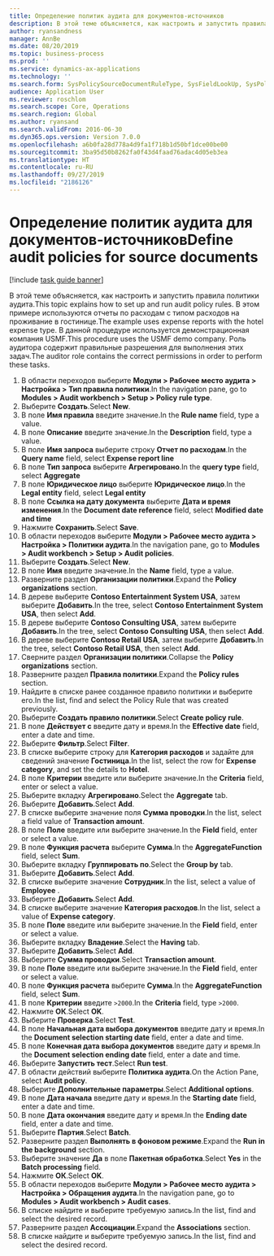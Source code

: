 ```yaml
---
title: Определение политик аудита для документов-источников
description: В этой теме объясняется, как настроить и запустить правила политики аудита.
author: ryansandness
manager: AnnBe
ms.date: 08/20/2019
ms.topic: business-process
ms.prod: ''
ms.service: dynamics-ax-applications
ms.technology: ''
ms.search.form: SysPolicySourceDocumentRuleType, SysFieldLookUp, SysPolicyListPage, SysPolicy, AuditPolicyRule, SysQueryForm, SysQueryFieldLookUp, AuditPolicyDateSelection, AuditPolicyAdditionalOption, BatchJob, CaseDetail
audience: Application User
ms.reviewer: roschlom
ms.search.scope: Core, Operations
ms.search.region: Global
ms.author: ryansand
ms.search.validFrom: 2016-06-30
ms.dyn365.ops.version: Version 7.0.0
ms.openlocfilehash: a6b0fa28d778a4d9fa1f718b1d50bf1dce00be00
ms.sourcegitcommit: 3ba95d50b8262fa0f43d4faad76adac4d05eb3ea
ms.translationtype: HT
ms.contentlocale: ru-RU
ms.lasthandoff: 09/27/2019
ms.locfileid: "2186126"
---
```

# <a name="define-audit-policies-for-source-documents"></a><span data-ttu-id="06756-103">Определение политик аудита для документов-источников</span><span class="sxs-lookup"><span data-stu-id="06756-103">Define audit policies for source documents</span></span>

[!include [task guide banner](../../includes/task-guide-banner.md)]

<span data-ttu-id="06756-104">В этой теме объясняется, как настроить и запустить правила политики аудита.</span><span class="sxs-lookup"><span data-stu-id="06756-104">This topic explains how to set up and run audit policy rules.</span></span> <span data-ttu-id="06756-105">В этом примере используются отчеты по расходам с типом расходов на проживание в гостинице.</span><span class="sxs-lookup"><span data-stu-id="06756-105">The example uses expense reports with the hotel expense type.</span></span> <span data-ttu-id="06756-106">В данной процедуре используется демонстрационная компания USMF.</span><span class="sxs-lookup"><span data-stu-id="06756-106">This procedure uses the USMF demo company.</span></span> <span data-ttu-id="06756-107">Роль аудитора содержит правильные разрешения для выполнения этих задач.</span><span class="sxs-lookup"><span data-stu-id="06756-107">The auditor role contains the correct permissions in order to perform these tasks.</span></span>

1. <span data-ttu-id="06756-108">В области переходов выберите **Модули > Рабочее место аудита > Настройка > Тип правила политики**.</span><span class="sxs-lookup"><span data-stu-id="06756-108">In the navigation pane, go to **Modules > Audit workbench > Setup > Policy rule type**.</span></span>
2. <span data-ttu-id="06756-109">Выберите **Создать**.</span><span class="sxs-lookup"><span data-stu-id="06756-109">Select **New**.</span></span>
3. <span data-ttu-id="06756-110">В поле **Имя правила** введите значение.</span><span class="sxs-lookup"><span data-stu-id="06756-110">In the **Rule name** field, type a value.</span></span>
4. <span data-ttu-id="06756-111">В поле **Описание** введите значение.</span><span class="sxs-lookup"><span data-stu-id="06756-111">In the **Description** field, type a value.</span></span>
5. <span data-ttu-id="06756-112">В поле **Имя запроса** выберите строку **Отчет по расходам**.</span><span class="sxs-lookup"><span data-stu-id="06756-112">In the **Query name** field, select **Expense report line**</span></span>
6. <span data-ttu-id="06756-113">В поле **Тип запроса** выберите **Агрегировано**.</span><span class="sxs-lookup"><span data-stu-id="06756-113">In the **query type** field, select **Aggregate**</span></span>
7. <span data-ttu-id="06756-114">В поле **Юридическое лицо** выберите **Юридическое лицо**.</span><span class="sxs-lookup"><span data-stu-id="06756-114">In the **Legal entity** field, select **Legal entity**</span></span>
8. <span data-ttu-id="06756-115">В поле **Ссылка на дату документа** выберите **Дата и время изменения**.</span><span class="sxs-lookup"><span data-stu-id="06756-115">In the **Document date reference** field, select **Modified date and time**</span></span>
9. <span data-ttu-id="06756-116">Нажмите **Сохранить**.</span><span class="sxs-lookup"><span data-stu-id="06756-116">Select **Save**.</span></span>
10. <span data-ttu-id="06756-117">В области переходов выберите **Модули > Рабочее место аудита > Настройка > Политики аудита**.</span><span class="sxs-lookup"><span data-stu-id="06756-117">In the navigation pane, go to **Modules > Audit workbench > Setup > Audit policies**.</span></span>
11. <span data-ttu-id="06756-118">Выберите **Создать**.</span><span class="sxs-lookup"><span data-stu-id="06756-118">Select **New**.</span></span>
12. <span data-ttu-id="06756-119">В поле **Имя** введите значение.</span><span class="sxs-lookup"><span data-stu-id="06756-119">In the **Name** field, type a value.</span></span>
13. <span data-ttu-id="06756-120">Разверните раздел **Организации политики**.</span><span class="sxs-lookup"><span data-stu-id="06756-120">Expand the **Policy organizations** section.</span></span>
14. <span data-ttu-id="06756-121">В дереве выберите **Contoso Entertainment System USA**, затем выберите **Добавить**.</span><span class="sxs-lookup"><span data-stu-id="06756-121">In the tree, select **Contoso Entertainment System USA**, then select **Add**.</span></span>
15. <span data-ttu-id="06756-122">В дереве выберите **Contoso Consulting USA**, затем выберите **Добавить**.</span><span class="sxs-lookup"><span data-stu-id="06756-122">In the tree, select **Contoso Consulting USA**, then select **Add**.</span></span>
16. <span data-ttu-id="06756-123">В дереве выберите **Contoso Retail USA**, затем выберите **Добавить**.</span><span class="sxs-lookup"><span data-stu-id="06756-123">In the tree, select **Contoso Retail USA**, then select **Add**.</span></span>
17. <span data-ttu-id="06756-124">Сверните раздел **Организации политики**.</span><span class="sxs-lookup"><span data-stu-id="06756-124">Collapse the **Policy organizations** section.</span></span>
18. <span data-ttu-id="06756-125">Разверните раздел **Правила политики**.</span><span class="sxs-lookup"><span data-stu-id="06756-125">Expand the **Policy rules** section.</span></span>
19. <span data-ttu-id="06756-126">Найдите в списке ранее созданное правило политики и выберите его.</span><span class="sxs-lookup"><span data-stu-id="06756-126">In the list, find and select the Policy Rule that was created previously.</span></span>
20. <span data-ttu-id="06756-127">Выберите **Создать правило политики**.</span><span class="sxs-lookup"><span data-stu-id="06756-127">Select **Create policy rule**.</span></span>
21. <span data-ttu-id="06756-128">В поле **Действует с** введите дату и время.</span><span class="sxs-lookup"><span data-stu-id="06756-128">In the **Effective date** field, enter a date and time.</span></span>
22. <span data-ttu-id="06756-129">Выберите **Фильтр**.</span><span class="sxs-lookup"><span data-stu-id="06756-129">Select **Filter**.</span></span>
23. <span data-ttu-id="06756-130">В списке выберите строку для **Категория расходов** и задайте для сведений значение **Гостиница**.</span><span class="sxs-lookup"><span data-stu-id="06756-130">In the list, select the row for **Expense category**, and set the details to **Hotel**.</span></span>
24. <span data-ttu-id="06756-131">В поле **Критерии** введите или выберите значение.</span><span class="sxs-lookup"><span data-stu-id="06756-131">In the **Criteria** field, enter or select a value.</span></span>
25. <span data-ttu-id="06756-132">Выберите вкладку **Агрегировано**.</span><span class="sxs-lookup"><span data-stu-id="06756-132">Select the **Aggregate** tab.</span></span>
26. <span data-ttu-id="06756-133">Выберите **Добавить**.</span><span class="sxs-lookup"><span data-stu-id="06756-133">Select **Add**.</span></span>
27. <span data-ttu-id="06756-134">В списке выберите значение поля **Сумма проводки**.</span><span class="sxs-lookup"><span data-stu-id="06756-134">In the list, select a field value of **Transaction amount**.</span></span>
28. <span data-ttu-id="06756-135">В поле **Поле** введите или выберите значение.</span><span class="sxs-lookup"><span data-stu-id="06756-135">In the **Field** field, enter or select a value.</span></span>
29. <span data-ttu-id="06756-136">В поле **Функция расчета** выберите **Сумма**.</span><span class="sxs-lookup"><span data-stu-id="06756-136">In the **AggregateFunction** field, select **Sum**.</span></span>
30. <span data-ttu-id="06756-137">Выберите вкладку **Группировать по**.</span><span class="sxs-lookup"><span data-stu-id="06756-137">Select the **Group by** tab.</span></span>
31. <span data-ttu-id="06756-138">Выберите **Добавить**.</span><span class="sxs-lookup"><span data-stu-id="06756-138">Select **Add**.</span></span>
32. <span data-ttu-id="06756-139">В списке выберите значение **Сотрудник**.</span><span class="sxs-lookup"><span data-stu-id="06756-139">In the list, select a value of **Employee** .</span></span>
33. <span data-ttu-id="06756-140">Выберите **Добавить**.</span><span class="sxs-lookup"><span data-stu-id="06756-140">Select **Add**.</span></span>
34. <span data-ttu-id="06756-141">В списке выберите значение **Категория расходов**.</span><span class="sxs-lookup"><span data-stu-id="06756-141">In the list, select a value of **Expense category**.</span></span>
35. <span data-ttu-id="06756-142">В поле **Поле** введите или выберите значение.</span><span class="sxs-lookup"><span data-stu-id="06756-142">In the **Field** field, enter or select a value.</span></span>
36. <span data-ttu-id="06756-143">Выберите вкладку **Владение**.</span><span class="sxs-lookup"><span data-stu-id="06756-143">Select the **Having** tab.</span></span>
37. <span data-ttu-id="06756-144">Выберите **Добавить**.</span><span class="sxs-lookup"><span data-stu-id="06756-144">Select **Add**.</span></span>
38. <span data-ttu-id="06756-145">Выберите **Сумма проводки**.</span><span class="sxs-lookup"><span data-stu-id="06756-145">Select **Transaction amount**.</span></span>
39. <span data-ttu-id="06756-146">В поле **Поле** введите или выберите значение.</span><span class="sxs-lookup"><span data-stu-id="06756-146">In the **Field** field, enter or select a value.</span></span>
40. <span data-ttu-id="06756-147">В поле **Функция расчета** выберите **Сумма**.</span><span class="sxs-lookup"><span data-stu-id="06756-147">In the **AggregateFunction** field, select **Sum**.</span></span>
41. <span data-ttu-id="06756-148">В поле **Критерии** введите `>2000`.</span><span class="sxs-lookup"><span data-stu-id="06756-148">In the **Criteria** field, type `>2000`.</span></span>
42. <span data-ttu-id="06756-149">Нажмите **ОК**.</span><span class="sxs-lookup"><span data-stu-id="06756-149">Select **OK**.</span></span>
43. <span data-ttu-id="06756-150">Выберите **Проверка**.</span><span class="sxs-lookup"><span data-stu-id="06756-150">Select **Test**.</span></span>
44. <span data-ttu-id="06756-151">В поле **Начальная дата выбора документов** введите дату и время.</span><span class="sxs-lookup"><span data-stu-id="06756-151">In the **Document selection starting date** field, enter a date and time.</span></span>
45. <span data-ttu-id="06756-152">В поле **Конечная дата выбора документов** введите дату и время.</span><span class="sxs-lookup"><span data-stu-id="06756-152">In the **Document selection ending date** field, enter a date and time.</span></span>
46. <span data-ttu-id="06756-153">Выберите **Запустить тест**.</span><span class="sxs-lookup"><span data-stu-id="06756-153">Select **Run test**.</span></span>
47. <span data-ttu-id="06756-154">В области действий выберите **Политика аудита**.</span><span class="sxs-lookup"><span data-stu-id="06756-154">On the Action Pane, select **Audit policy**.</span></span>
48. <span data-ttu-id="06756-155">Выберите **Дополнительные параметры**.</span><span class="sxs-lookup"><span data-stu-id="06756-155">Select **Additional options**.</span></span>
49. <span data-ttu-id="06756-156">В поле **Дата начала** введите дату и время.</span><span class="sxs-lookup"><span data-stu-id="06756-156">In the **Starting date** field, enter a date and time.</span></span>
50. <span data-ttu-id="06756-157">В поле **Дата окончания** введите дату и время.</span><span class="sxs-lookup"><span data-stu-id="06756-157">In the **Ending date** field, enter a date and time.</span></span>
51. <span data-ttu-id="06756-158">Выберите **Партия**.</span><span class="sxs-lookup"><span data-stu-id="06756-158">Select **Batch**.</span></span>
52. <span data-ttu-id="06756-159">Разверните раздел **Выполнять в фоновом режиме**.</span><span class="sxs-lookup"><span data-stu-id="06756-159">Expand the **Run in the background** section.</span></span>
53. <span data-ttu-id="06756-160">Выберите значение **Да** в поле **Пакетная обработка**.</span><span class="sxs-lookup"><span data-stu-id="06756-160">Select **Yes** in the **Batch processing** field.</span></span>
54. <span data-ttu-id="06756-161">Нажмите **ОК**.</span><span class="sxs-lookup"><span data-stu-id="06756-161">Select **OK**.</span></span>
55. <span data-ttu-id="06756-162">В области переходов выберите **Модули > Рабочее место аудита > Настройка > Обращения аудита**.</span><span class="sxs-lookup"><span data-stu-id="06756-162">In the navigation pane, go to **Modules > Audit workbench > Audit cases**.</span></span>
56. <span data-ttu-id="06756-163">В списке найдите и выберите требуемую запись.</span><span class="sxs-lookup"><span data-stu-id="06756-163">In the list, find and select the desired record.</span></span>
57. <span data-ttu-id="06756-164">Разверните раздел **Ассоциации**.</span><span class="sxs-lookup"><span data-stu-id="06756-164">Expand the **Associations** section.</span></span>
58. <span data-ttu-id="06756-165">В списке найдите и выберите требуемую запись.</span><span class="sxs-lookup"><span data-stu-id="06756-165">In the list, find and select the desired record.</span></span>

